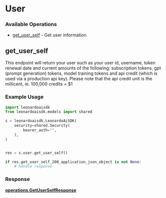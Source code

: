 # User

### Available Operations

* [get_user_self](#get_user_self) - Get user information

## get_user_self

This endpoint will return your user such as your user id, username, token renewal date and current amounts of the following: subscription tokens, gpt (prompt generation) tokens, model training tokens and api credit (which is used via a production api key). Please note that the api credit unit is the millicent, ie. 100,000 credits = $1

### Example Usage

```python
import leonardoaisdk
from leonardoaisdk.models import shared

s = leonardoaisdk.LeonardoAiSDK(
    security=shared.Security(
        bearer_auth="",
    ),
)


res = s.user.get_user_self()

if res.get_user_self_200_application_json_object is not None:
    # handle response
```


### Response

**[operations.GetUserSelfResponse](../../models/operations/getuserselfresponse.md)**

